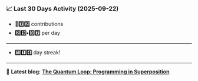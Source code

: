 <!--START_STATS-->
### 📈 Last 30 Days Activity (2025-09-22)  
- **🎱7️⃣2️⃣** contributions  
- **2️⃣9️⃣•0️⃣7️⃣** per day
---
- **1️⃣1️⃣4️⃣** day streak!
---
📝 **Latest blog:** [**The Quantum Loop: Programming in Superposition**](https://andriak.com/blog/quantum-loop)
<!--END_STATS-->
